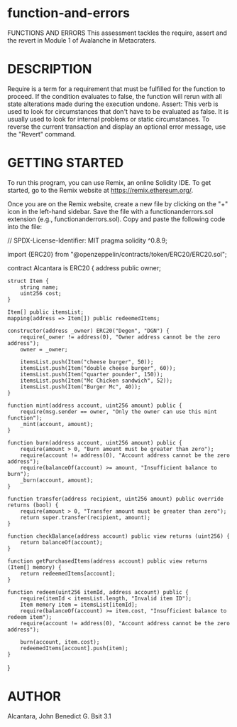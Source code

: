 # function-and-errors

FUNCTIONS AND ERRORS
This assessment tackles the require, assert and the revert in Module 1 of Avalanche in Metacraters.

# DESCRIPTION
Require is a term for a requirement that must be fulfilled for the function to proceed. If the condition evaluates to false, the function will rerun with all state alterations made during the execution undone. Assert: This verb is used to look for circumstances that don't have to be evaluated as false. It is usually used to look for internal problems or static circumstances. To reverse the current transaction and display an optional error message, use the "Revert" command.

# GETTING STARTED
To run this program, you can use Remix, an online Solidity IDE. To get started, go to the Remix website at https://remix.ethereum.org/.

Once you are on the Remix website, create a new file by clicking on the "+" icon in the left-hand sidebar. Save the file with a functionanderrors.sol extension (e.g., functionanderrors.sol). Copy and paste the following code into the file:

// SPDX-License-Identifier: MIT
pragma solidity ^0.8.9;

import {ERC20} from "@openzeppelin/contracts/token/ERC20/ERC20.sol";

contract Alcantara is ERC20 {
    address public owner;

    struct Item {
        string name;
        uint256 cost;
    }

    Item[] public itemsList;
    mapping(address => Item[]) public redeemedItems;

    constructor(address _owner) ERC20("Degen", "DGN") {
        require(_owner != address(0), "Owner address cannot be the zero address");
        owner = _owner;

        itemsList.push(Item("cheese burger", 50));
        itemsList.push(Item("double cheese burger", 60));
        itemsList.push(Item("quarter pounder", 150));
        itemsList.push(Item("Mc Chicken sandwich", 52));
        itemsList.push(Item("Burger Mc", 40));
    }

    function mint(address account, uint256 amount) public {
        require(msg.sender == owner, "Only the owner can use this mint function");
        _mint(account, amount);
    }

    function burn(address account, uint256 amount) public {
        require(amount > 0, "Burn amount must be greater than zero");
        require(account != address(0), "Account address cannot be the zero address");
        require(balanceOf(account) >= amount, "Insufficient balance to burn");
        _burn(account, amount);
    }

    function transfer(address recipient, uint256 amount) public override returns (bool) {
        require(amount > 0, "Transfer amount must be greater than zero");
        return super.transfer(recipient, amount);
    }

    function checkBalance(address account) public view returns (uint256) {
        return balanceOf(account);
    }

    function getPurchasedItems(address account) public view returns (Item[] memory) {
        return redeemedItems[account];
    }

    function redeem(uint256 itemId, address account) public {
        require(itemId < itemsList.length, "Invalid item ID");
        Item memory item = itemsList[itemId];
        require(balanceOf(account) >= item.cost, "Insufficient balance to redeem item");
        require(account != address(0), "Account address cannot be the zero address");

        burn(account, item.cost);
        redeemedItems[account].push(item);
    }
}
# AUTHOR
Alcantara, John Benedict G. Bsit 3.1

